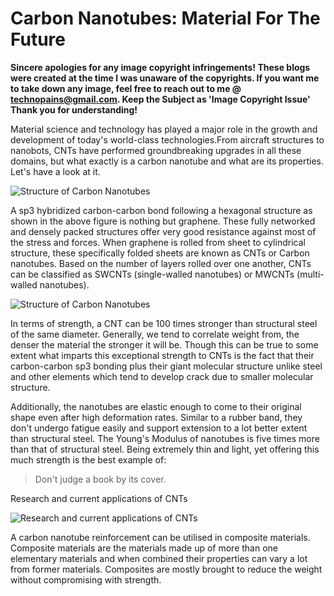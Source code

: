 # Carbon Nanotubes: Material For The Future

**Sincere apologies for any image copyright infringements! These blogs were created at the time I was unaware of the copyrights. If you want me to take down any image, feel free to reach out to me @ technopains@gmail.com. Keep the Subject as 'Image Copyright Issue' Thank you for understanding!**


Material science and technology has played a major role in the growth and development of today's world-class technologies.From aircraft structures to nanobots, CNTs have performed groundbreaking upgrades in all these domains, but what exactly is a carbon nanotube and what are its properties. Let's have a look at it.

![Structure of Carbon Nanotubes](https://cdn.wrytin.com/images/wrytup/r/1024/graphene-jw8lkg2b.jpeg)

A sp3 hybridized carbon-carbon bond following a hexagonal structure as shown in the above figure is nothing but graphene. These fully networked and densely packed structures offer very good resistance against most of the stress and forces. When graphene is rolled from sheet to cylindrical structure, these specifically folded sheets are known as CNTs or Carbon nanotubes. Based on the number of layers rolled over one another, CNTs can be classified as SWCNTs (single-walled nanotubes) or MWCNTs (multi-walled nanotubes).

![Structure of Carbon Nanotubes](https://cdn.wrytin.com/images/wrytup/r/1024/schematic-representation-of-single-walled-carbon-nanotube-swcnt-and-multi-walled-carbon-jw8m2w1c.jpeg)

In terms of strength, a CNT can be 100 times stronger than structural steel of the same diameter. Generally, we tend to correlate weight from, the denser the material the stronger it will be. Though this can be true to some extent what imparts this exceptional strength to CNTs is the fact that their carbon-carbon sp3 bonding plus their giant molecular structure unlike steel and other elements which tend to develop crack due to smaller molecular structure.


Additionally, the nanotubes are elastic enough to come to their original shape even after high deformation rates. Similar to a rubber band, they don't undergo fatigue easily and support extension to a lot better extent than structural steel. The Young's Modulus of nanotubes is five times more than that of structural steel. Being extremely thin and light, yet offering this much strength is the best example of:

<blockquote>Don't judge a book by its cover.</blockquote>

Research and current applications of CNTs

![Research and current applications of CNTs](https://cdn.wrytin.com/images/wrytup/r/1024/id43558-1l-jw8n748w.jpeg)

A carbon nanotube reinforcement can be utilised in composite materials. Composite materials are the materials made up of more than one elementary materials and when combined their properties can vary a lot from former materials. Composites are mostly brought to reduce the weight without compromising with strength.

